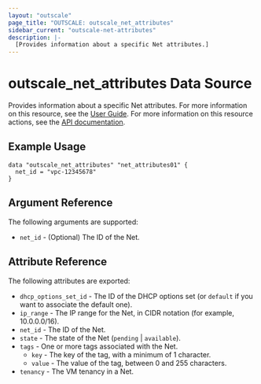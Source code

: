 ```yaml
---
layout: "outscale"
page_title: "OUTSCALE: outscale_net_attributes"
sidebar_current: "outscale-net-attributes"
description: |-
  [Provides information about a specific Net attributes.]
---
```


# outscale_net_attributes Data Source

Provides information about a specific Net attributes.
For more information on this resource, see the [User Guide](https://docs.outscale.com/en/userguide/About-DHCP-Options.html).
For more information on this resource actions, see the [API documentation](https://docs.outscale.com/api#updatenet).

## Example Usage

```hcl
data "outscale_net_attributes" "net_attributes01" {
  net_id = "vpc-12345678"
}
```

## Argument Reference

The following arguments are supported:

* `net_id` - (Optional) The ID of the Net.

## Attribute Reference

The following attributes are exported:

* `dhcp_options_set_id` - The ID of the DHCP options set (or `default` if you want to associate the default one).
* `ip_range` - The IP range for the Net, in CIDR notation (for example, 10.0.0.0/16).
* `net_id` - The ID of the Net.
* `state` - The state of the Net (`pending` \| `available`).
* `tags` - One or more tags associated with the Net.
    * `key` - The key of the tag, with a minimum of 1 character.
    * `value` - The value of the tag, between 0 and 255 characters.
* `tenancy` - The VM tenancy in a Net.
